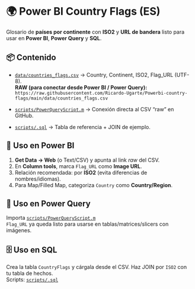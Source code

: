 # 🌍 Power BI Country Flags (ES)

Glosario de **países por continente** con **ISO2** y **URL de bandera** listo para usar en **Power BI**, **Power Query** y **SQL**.

## 📦 Contenido
- [`data/countries_flags.csv`](https://github.com/Ricardo-Ugarte/Powerbi-country-flags/blob/main/data/countries_flags.csv) → Country, Continent, ISO2, Flag_URL (UTF-8).  
  **RAW (para conectar desde Power BI / Power Query):**  
  `https://raw.githubusercontent.com/Ricardo-Ugarte/Powerbi-country-flags/main/data/countries_flags.csv`

- [`scripts/PowerQueryScript.m`](https://github.com/Ricardo-Ugarte/Powerbi-country-flags/blob/main/scripts/PowerQueryScript.m) → Conexión directa al CSV “raw” en GitHub.

- [`scripts/.sql`](https://github.com/Ricardo-Ugarte/Powerbi-country-flags/blob/main/scripts/.sql) → Tabla de referencia + JOIN de ejemplo.

## 🚀 Uso en Power BI
1. **Get Data → Web** (o Text/CSV) y apunta al link *raw* del CSV.  
2. En **Column tools**, marca `Flag_URL` como **Image URL**.  
3. Relación recomendada: por **ISO2** (evita diferencias de nombres/idiomas).  
4. Para Map/Filled Map, categoriza `Country` como **Country/Region**.

## 🧰 Uso en Power Query
Importa [`scripts/PowerQueryScript.m`](https://github.com/Ricardo-Ugarte/Powerbi-country-flags/blob/main/scripts/PowerQueryScript.m)  
`Flag_URL` ya queda listo para usarse en tablas/matrices/slicers con imágenes.

## 🗄️ Uso en SQL
Crea la tabla `CountryFlags` y cárgala desde el CSV. Haz JOIN por `ISO2` con tu tabla de hechos.  
Scripts: [`scripts/.sql`](https://github.com/Ricardo-Ugarte/Powerbi-country-flags/blob/main/scripts/.sql)
